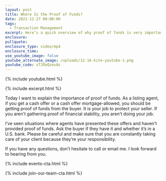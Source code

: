 ```yaml
---
layout: post
title: Where Is the Proof of Funds?
date: 2021-12-27 00:00:00
tags:
  - Transaction Management
excerpt: Here’s a quick overview of why proof of funds is very important.
enclosure:
pullquote:
enclosure_type: video/mp4
enclosure_time:
use_youtube_image: false
youtube_alternate_image: /uploads/12-16-kite-youtube-1.png
youtube_code: sTJOoQzovAs
---
```

{% include youtube.html %}

{% include excerpt.html %}

Today I want to explain the importance of proof of funds. As a listing agent, if you get a cash offer or a cash offer mortgage-allowed, you should be getting proof of funds from the buyer. It is your job to protect your seller. If you aren't gathering proof of financial stability, you aren't doing your job.

I’ve seen situations where agents have presented these offers and haven't provided proof of funds. Ask the buyer if they have it and whether it’s in a U.S. bank. Please be careful and make sure that you are constantly taking care of your client because they’re your responsibility.

If you have any questions, don’t hesitate to call or email me. I look forward to hearing from you.

{% include events-cta.html %}

{% include join-our-team-cta.html %}
